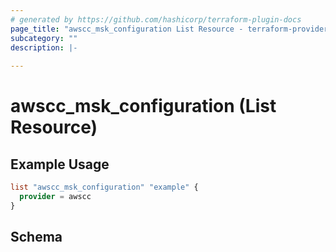 ```yaml
---
# generated by https://github.com/hashicorp/terraform-plugin-docs
page_title: "awscc_msk_configuration List Resource - terraform-provider-awscc"
subcategory: ""
description: |-
  
---
```


# awscc_msk_configuration (List Resource)



## Example Usage

```terraform
list "awscc_msk_configuration" "example" {
  provider = awscc
}
```

<!-- schema generated by tfplugindocs -->
## Schema
